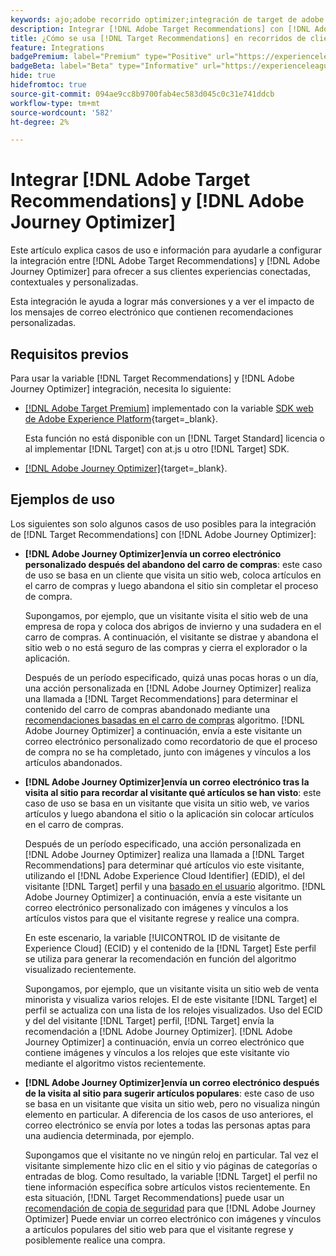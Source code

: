 ```yaml
---
keywords: ajo;adobe recorrido optimizer;integración de target de adobe recorrido optimizer;recommendations;recomendaciones de target;integración
description: Integrar [!DNL Adobe Target Recommendations] con [!DNL Adobe Journey Optimizer].
title: ¿Cómo se usa [!DNL Target Recommendations] en recorridos de clientes que utilizan [!DNL Adobe Journey Optimizer]?
feature: Integrations
badgePremium: label="Premium" type="Positive" url="https://experienceleague.adobe.com/docs/target/using/introduction/intro.html?lang=en#premium newtab=true" tooltip="Consulte qué se incluye en Target Premium."
badgeBeta: label="Beta" type="Informative" url="https://experienceleague.adobe.com/docs/target/using/introduction/intro.html?lang=es#beta newtab=true" tooltip="¿Qué son las funciones beta en  [!DNL Adobe Target]?"
hide: true
hidefromtoc: true
source-git-commit: 094ae9cc8b9700fab4ec583d045c0c31e741ddcb
workflow-type: tm+mt
source-wordcount: '582'
ht-degree: 2%

---
```


# Integrar [!DNL Adobe Target Recommendations] y [!DNL Adobe Journey Optimizer]

Este artículo explica casos de uso e información para ayudarle a configurar la integración entre [!DNL Adobe Target Recommendations] y [!DNL Adobe Journey Optimizer] para ofrecer a sus clientes experiencias conectadas, contextuales y personalizadas.

Esta integración le ayuda a lograr más conversiones y a ver el impacto de los mensajes de correo electrónico que contienen recomendaciones personalizadas.

## Requisitos previos  

Para usar la variable [!DNL Target Recommendations] y [!DNL Adobe Journey Optimizer] integración, necesita lo siguiente:

* [[!DNL Adobe Target Premium]](/help/main/c-intro/intro.md#premium) implementado con la variable [SDK web de Adobe Experience Platform](https://experienceleague.adobe.com/docs/target-dev/developer/client-side/aep-web-sdk.html?lang=es){target=_blank}.

  Esta función no está disponible con un [!DNL Target Standard] licencia o al implementar [!DNL Target] con at.js u otro [!DNL Target] SDK.

* [[!DNL Adobe Journey Optimizer]](https://experienceleague.adobe.com/docs/journey-optimizer/using/ajo-home.html){target=_blank}.

## Ejemplos de uso

Los siguientes son solo algunos casos de uso posibles para la integración de [!DNL Target Recommendations] con [!DNL Adobe Journey Optimizer]:

* **[!DNL Adobe Journey Optimizer]envía un correo electrónico personalizado después del abandono del carro de compras**: este caso de uso se basa en un cliente que visita un sitio web, coloca artículos en el carro de compras y luego abandona el sitio sin completar el proceso de compra.

  Supongamos, por ejemplo, que un visitante visita el sitio web de una empresa de ropa y coloca dos abrigos de invierno y una sudadera en el carro de compras. A continuación, el visitante se distrae y abandona el sitio web o no está seguro de las compras y cierra el explorador o la aplicación.

  Después de un período especificado, quizá unas pocas horas o un día, una acción personalizada en [!DNL Adobe Journey Optimizer] realiza una llamada a [!DNL Target Recommendations] para determinar el contenido del carro de compras abandonado mediante una [recomendaciones basadas en el carro de compras](/help/main/c-recommendations/c-algorithms/base-the-recommendation-on-a-recommendation-key.md) algoritmo. [!DNL Adobe Journey Optimizer] a continuación, envía a este visitante un correo electrónico personalizado como recordatorio de que el proceso de compra no se ha completado, junto con imágenes y vínculos a los artículos abandonados.

* **[!DNL Adobe Journey Optimizer]envía un correo electrónico tras la visita al sitio para recordar al visitante qué artículos se han visto**: este caso de uso se basa en un visitante que visita un sitio web, ve varios artículos y luego abandona el sitio o la aplicación sin colocar artículos en el carro de compras.

  Después de un período especificado, una acción personalizada en [!DNL Adobe Journey Optimizer] realiza una llamada a [!DNL Target Recommendations] para determinar qué artículos vio este visitante, utilizando el [!DNL Adobe Experience Cloud Identifier] (EDID), el del visitante [!DNL Target] perfil y una [basado en el usuario](/help/main/c-recommendations/c-algorithms/base-the-recommendation-on-a-recommendation-key.md) algoritmo. [!DNL Adobe Journey Optimizer] a continuación, envía a este visitante un correo electrónico personalizado con imágenes y vínculos a los artículos vistos para que el visitante regrese y realice una compra.

  En este escenario, la variable [!UICONTROL ID de visitante de Experience Cloud] (ECID) y el contenido de la [!DNL Target] Este perfil se utiliza para generar la recomendación en función del algoritmo visualizado recientemente.

  Supongamos, por ejemplo, que un visitante visita un sitio web de venta minorista y visualiza varios relojes. El de este visitante [!DNL Target] el perfil se actualiza con una lista de los relojes visualizados. Uso del ECID y del del visitante [!DNL Target] perfil, [!DNL Target] envía la recomendación a [!DNL Adobe Journey Optimizer]. [!DNL Adobe Journey Optimizer] a continuación, envía un correo electrónico que contiene imágenes y vínculos a los relojes que este visitante vio mediante el algoritmo vistos recientemente.

* **[!DNL Adobe Journey Optimizer]envía un correo electrónico después de la visita al sitio para sugerir artículos populares**: este caso de uso se basa en un visitante que visita un sitio web, pero no visualiza ningún elemento en particular. A diferencia de los casos de uso anteriores, el correo electrónico se envía por lotes a todas las personas aptas para una audiencia determinada, por ejemplo.

  Supongamos que el visitante no ve ningún reloj en particular. Tal vez el visitante simplemente hizo clic en el sitio y vio páginas de categorías o entradas de blog. Como resultado, la variable [!DNL Target] el perfil no tiene información específica sobre artículos vistos recientemente. En esta situación, [!DNL Target Recommendations] puede usar un [recomendación de copia de seguridad](/help/main/c-recommendations/c-algorithms/backup-recs.md) para que [!DNL Adobe Journey Optimizer] Puede enviar un correo electrónico con imágenes y vínculos a artículos populares del sitio web para que el visitante regrese y posiblemente realice una compra.


